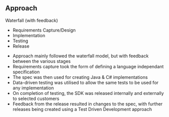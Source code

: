 ## Approach
Waterfall (with feedback)

* Requirements Capture/Design
* Implementation
* Testing
* Release

<aside class="notes">
<ul>
	<li>Approach mainly followed the waterfall model, but with feedback between the various stages</li>
	<li>Requirements capture took the form of defining a language independant specification</li>
	<li>The spec was then used for creating Java & C# implementations</li>
	<li>Data-driven testing was utilised to allow the same tests to be used for any implementation</li>
	<li>On completion of testing, the SDK was released internally and externally to selected customers</li>
	<li>Feedback from the release resulted in changes to the spec, with further releases being created using a Test Driven Development approach</li>
</ul>
</aside>